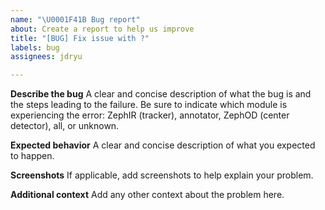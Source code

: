 ```yaml
---
name: "\U0001F41B Bug report"
about: Create a report to help us improve
title: "[BUG] Fix issue with ?"
labels: bug
assignees: jdryu

---
```


**Describe the bug**
A clear and concise description of what the bug is and the steps leading to the failure. Be sure to indicate which module is experiencing the error: ZephIR (tracker), annotator, ZephOD (center detector), all, or unknown.

**Expected behavior**
A clear and concise description of what you expected to happen.

**Screenshots**
If applicable, add screenshots to help explain your problem.

**Additional context**
Add any other context about the problem here.

